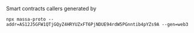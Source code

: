 Smart contracts callers generated by 
```
npx massa-proto --addr=AS12J5GFW1QTjGQyZ4HRYUZxFT6PjNDUE94rdW5PGnntib4pYZs9A --gen=web3
```